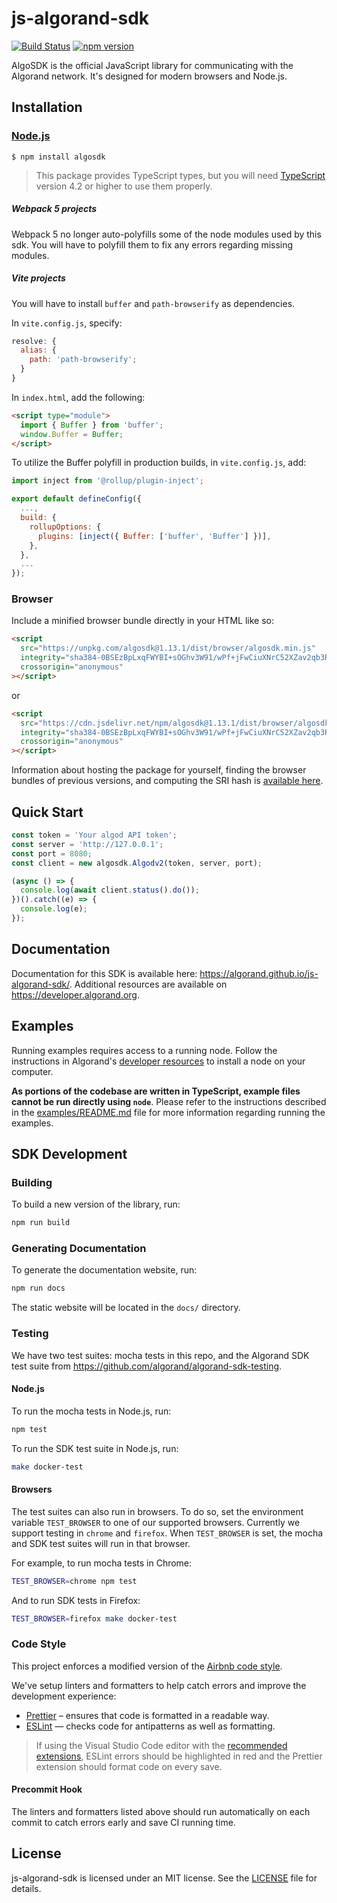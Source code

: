 # js-algorand-sdk

[![Build Status](https://travis-ci.com/algorand/js-algorand-sdk.svg?branch=master)](https://travis-ci.com/algorand/js-algorand-sdk) [![npm version](https://badge.fury.io/js/algosdk.svg)](https://www.npmjs.com/package/algosdk)

AlgoSDK is the official JavaScript library for communicating with the Algorand network. It's designed for modern browsers and Node.js.

## Installation

### [Node.js](https://nodejs.org/en/download/)

```
$ npm install algosdk
```

> This package provides TypeScript types, but you will need [TypeScript](https://www.typescriptlang.org/) version 4.2 or higher to use them properly.

##### Webpack 5 projects

Webpack 5 no longer auto-polyfills some of the node modules used by this sdk. You will have to polyfill them to fix any errors regarding missing modules.

##### Vite projects

You will have to install `buffer` and `path-browserify` as dependencies.

In `vite.config.js`, specify:

```js
resolve: {
  alias: {
    path: 'path-browserify';
  }
}
```

In `index.html`, add the following:

```html
<script type="module">
  import { Buffer } from 'buffer';
  window.Buffer = Buffer;
</script>
```

To utilize the Buffer polyfill in production builds, in `vite.config.js`, add:

```js
import inject from '@rollup/plugin-inject';

export default defineConfig({
  ...,
  build: {
    rollupOptions: {
      plugins: [inject({ Buffer: ['buffer', 'Buffer'] })],
    },
  },
  ...
});
```

### Browser

Include a minified browser bundle directly in your HTML like so:

```html
<script
  src="https://unpkg.com/algosdk@1.13.1/dist/browser/algosdk.min.js"
  integrity="sha384-0BSEzBpLxqFWYBI+sOGhv3W91/wPf+jFwCiuXNrC52XZav2qb3Rz+pfq3AFI0CrL"
  crossorigin="anonymous"
></script>
```

or

```html
<script
  src="https://cdn.jsdelivr.net/npm/algosdk@1.13.1/dist/browser/algosdk.min.js"
  integrity="sha384-0BSEzBpLxqFWYBI+sOGhv3W91/wPf+jFwCiuXNrC52XZav2qb3Rz+pfq3AFI0CrL"
  crossorigin="anonymous"
></script>
```

Information about hosting the package for yourself, finding the browser bundles of previous versions, and computing the SRI hash is [available here](FAQ.md).

## Quick Start

```javascript
const token = 'Your algod API token';
const server = 'http://127.0.0.1';
const port = 8080;
const client = new algosdk.Algodv2(token, server, port);

(async () => {
  console.log(await client.status().do());
})().catch((e) => {
  console.log(e);
});
```

## Documentation

Documentation for this SDK is available here: https://algorand.github.io/js-algorand-sdk/. Additional resources are available on https://developer.algorand.org.

## Examples

Running examples requires access to a running node. Follow the instructions in Algorand's [developer resources](https://developer.algorand.org/docs/run-a-node/setup/install/) to install a node on your computer.

**As portions of the codebase are written in TypeScript, example files cannot be run directly using `node`**. Please refer to the instructions described in the [examples/README.md](examples/README.md) file for more information regarding running the examples.

## SDK Development

### Building

To build a new version of the library, run:

```bash
npm run build
```

### Generating Documentation

To generate the documentation website, run:

```bash
npm run docs
```

The static website will be located in the `docs/` directory.

### Testing

We have two test suites: mocha tests in this repo, and the Algorand SDK test suite from https://github.com/algorand/algorand-sdk-testing.

#### Node.js

To run the mocha tests in Node.js, run:

```bash
npm test
```

To run the SDK test suite in Node.js, run:

```bash
make docker-test
```

#### Browsers

The test suites can also run in browsers. To do so, set the environment variable `TEST_BROWSER` to
one of our supported browsers. Currently we support testing in `chrome` and `firefox`. When
`TEST_BROWSER` is set, the mocha and SDK test suites will run in that browser.

For example, to run mocha tests in Chrome:

```bash
TEST_BROWSER=chrome npm test
```

And to run SDK tests in Firefox:

```bash
TEST_BROWSER=firefox make docker-test
```

### Code Style

This project enforces a modified version of the [Airbnb code style](https://github.com/airbnb/javascript).

We've setup linters and formatters to help catch errors and improve the development experience:

- [Prettier](https://prettier.io/) – ensures that code is formatted in a readable way.
- [ESLint](https://eslint.org/) — checks code for antipatterns as well as formatting.

> If using the Visual Studio Code editor with the [recommended extensions](.vscode/extensions.json), ESLint errors should be highlighted in red and the Prettier extension should format code on every save.

#### Precommit Hook

The linters and formatters listed above should run automatically on each commit to catch errors early and save CI running time.

## License

js-algorand-sdk is licensed under an MIT license. See the [LICENSE](https://github.com/algorand/js-algorand-sdk/blob/master/LICENSE) file for details.
